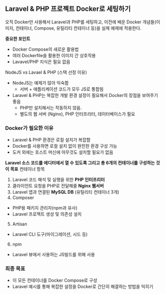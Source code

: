 ## Laravel & PHP 프로젝트 Docker로 세팅하기
오직 Docker만 사용해서 Laravel과 PHP를 세팅하고,
이전에 배운 Docker 개념들(이미지, 컨테이너, Compose, 유틸리티 컨테이너 등)을 실제 예제에 적용한다.

**중요한 포인트**
- Docker Compose의 새로운 활용법
- 여러 Dockerfile을 활용한 이미지 간 상호작용
- Lavavel/PHP 지식은 필요 없음

NodeJS vs Lavael & PHP (스택 선정 이유)
- NodeJS는 예제가 많아 익숙함
  -  서버 + 애플리케이션 코드가 모두 JS로 통합됨
- Laravel & PHP는 복잡한 개발 환경 설정이 필요해서 Docker의 장점을 보여주기 좋음
  - PHP만 설치해서는 작동하지 않음.
  - 별도의 웹 서버 (Nginx), PHP 인터프리터, 데이터베이스가 필요

### Docker가 필요한 이유
- Laravel & PHP 환경은 로컬 설치가 복잡함
- Docker를 사용하면 로컬 설치 없이 완전한 환경 구성 가능
- 도커 외에는 호스트 머신에 아무것도 설치할 필요가 없음

**Laravel 소스 코드를 에디터에서 열 수 있도록 그리고 총 6개의 컨테이너를 구성하는 것이 목표**
컨테이너 항목
1. Laravel 코드 해석 및 실행을 위한 **PHP 인터프리터**
2. 클라이언트 요청을 PHP로 전달해줄 **Nginx 웹서버**
3. Laravel 앱과 연결된 **MySQL DB**
(유틸리티 컨테이너 3개)
4. Composer
  - PHP용 패키지 관리자(npm과 유사)
  - Laravel 프로젝트 생성 및 의존성 설치
5. Artisan
  - Laravel CLI 도구(마이그레이션, 시드 등)
6. npm
  - Laravel 뷰에서 사용하는 JS빌드를 위해 사용

### 최종 목표
- 이 모든 컨테이너를 Docker Compose로 구성
- Laravel 예시를 통해 복잡한 설정을 Docker로 간단히 해결하는 방법을 익히기